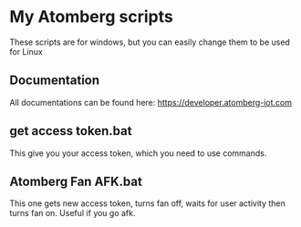 # My Atomberg scripts
These scripts are for windows, but you can easily change them to be used for Linux

## Documentation
All documentations can be found here: https://developer.atomberg-iot.com

## get access token.bat
This give you your access token, which you need to use commands.

## Atomberg Fan AFK.bat
This one gets new access token, turns fan off, waits for user activity then turns fan on. Useful if you go afk.
